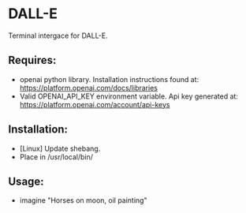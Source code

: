 # DALL-E
Terminal intergace for DALL-E.

## Requires:
- openai python library. Installation instructions found at: https://platform.openai.com/docs/libraries
- Valid OPENAI_API_KEY environment variable. Api key generated at: https://platform.openai.com/account/api-keys

## Installation:
- [Linux] Update shebang.
- Place in /usr/local/bin/

## Usage:
- imagine "Horses on moon, oil painting"

